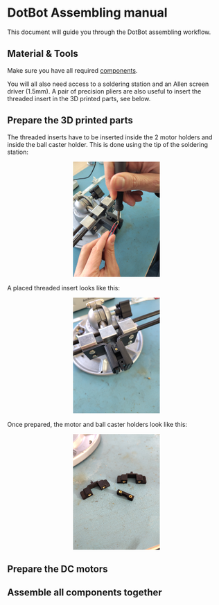 # DotBot Assembling manual

This document will guide you through the DotBot assembling workflow.

## Material & Tools

Make sure you have all required [components](./COMPONENTS.md).

You will all also need access to a soldering station and an Allen screen
driver (1.5mm). A pair of precision pliers are also useful to insert the
threaded insert in the 3D printed parts, see below.

## Prepare the 3D printed parts

The threaded inserts have to be inserted inside the 2 motor holders and inside
the ball caster holder. This is done using the tip of the soldering station:

<div align="center">
  <img src="dist/images/DotBot-parts-threaded-inserts.jpg" width="200px" alt="Parts threaded inserts"/>
</div>

A placed threaded insert looks like this:

<div align="center">
  <img src="dist/images/DotBot-parts-threaded-inserts-placed.jpg" width="200px" alt="Parts threaded inserts"/>
</div>

Once prepared, the motor and ball caster holders look like this:

<div align="center">
  <img src="dist/images/DotBot-parts-ready.jpg" width="200px" alt="Parts threaded inserts"/>
</div>

## Prepare the DC motors

## Assemble all components together
